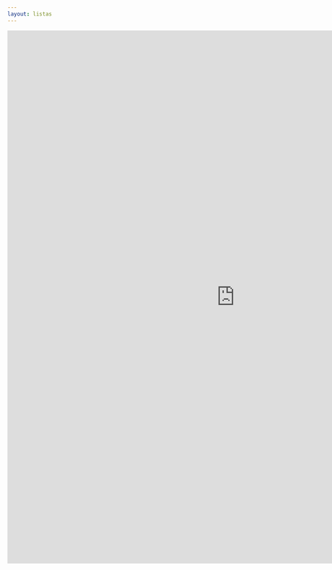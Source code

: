 ```yaml
---
layout: listas
---
```

<iframe src="https://www.biostars.org/" width="1024" height="1200" frameborder="0" >&nbsp;</iframe>